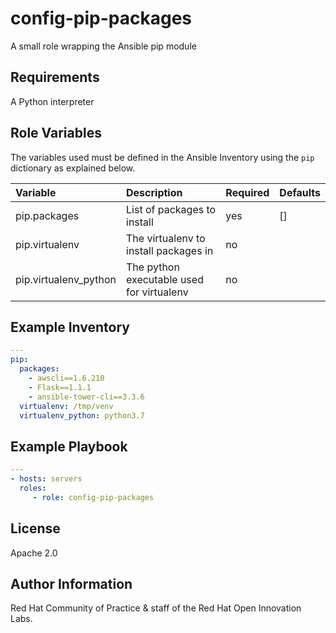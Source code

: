 config-pip-packages
===================

A small role wrapping the Ansible pip module

Requirements
------------

A Python interpreter

Role Variables
--------------

The variables used must be defined in the Ansible Inventory using the `pip` dictionary as explained below.

| Variable | Description | Required | Defaults |
|:---------|:------------|:---------|:---------|
|pip.packages|List of packages to install|yes|[]|
|pip.virtualenv|The virtualenv to install packages in|no||
|pip.virtualenv_python|The python executable used for virtualenv|no||

Example Inventory
-----------------

```yaml
---
pip:
  packages:
    - awscli==1.6.210
    - Flask==1.1.1
    - ansible-tower-cli==3.3.6
  virtualenv: /tmp/venv
  virtualenv_python: python3.7
```


Example Playbook
----------------

```yaml
---
- hosts: servers
  roles:
     - role: config-pip-packages
```


License
-------

Apache 2.0


Author Information
------------------

Red Hat Community of Practice & staff of the Red Hat Open Innovation Labs.
